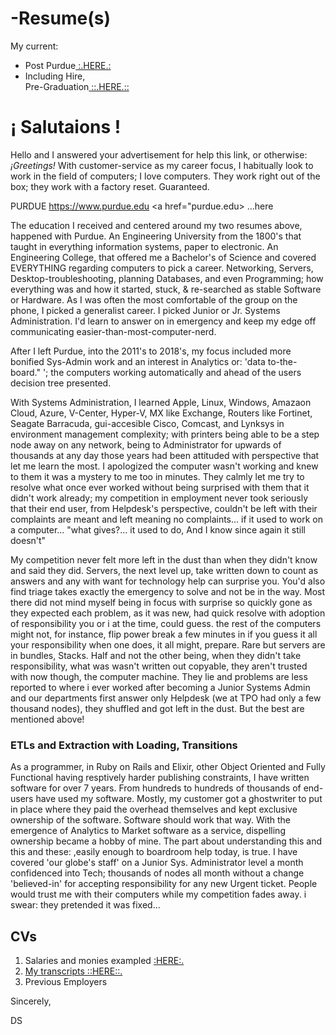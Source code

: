 <h1>-Resume(s)</h1>
<p>
  My current:
</p>
<ul>
<li>Post Purdue<a href='https://github.com/david-c-surbey/help-wanted-answer/blob/work-as/.github/workflows/circa_-E.T.L.s-&-E.L.T.s-_my2023_Resume.pdf', link:true> :.HERE.:
</a>
</li>
<li>Including Hire, <br>
Pre-Graduation<a href='https://github.com/david-c-surbey/help-wanted-answer/blob/work-as/.github/workflows/circa_Win7_my2010_Resume.pdf', link:true> ::.HERE.::
</a>
</li>
</ul>

<h1>¡ Salutaions !</h1>

Hello and I answered your advertisement for help this link, or otherwise: <i>¡Greetings!</i> With customer-service as my career focus, I habitually look to work in the field of computers; I love computers. They work right out of the box; they work with a factory reset. Guaranteed.

PURDUE
https://www.purdue.edu <a href="purdue.edu> ...here</a>

  The education I received and centered around my two resumes above, happened with Purdue. An Engineering University from the 1800's that taught in everything information systems, paper to electronic. An Engineering College, that offered me a Bachelor's of Science and covered EVERYTHING regarding computers to pick a career. Networking, Servers, Desktop-troubleshooting, planning Databases, and even Programming; how everything was and how it started, stuck, & re-searched as stable Software or Hardware. As I was often the most comfortable of the group on the phone, I picked a generalist career. I picked Junior or Jr. Systems Administration. I'd learn to answer on in emergency and keep my edge off communicating easier-than-most-computer-nerd.

After I left Purdue, into the 2011's to 2018's, my focus included more bonified Sys-Admin work and an interest in Analytics or: 'data to-the-board." '; the computers working automatically and ahead of the users decision tree presented.

With Systems Administration, I learned Apple, Linux, Windows, Amazaon Cloud, Azure, V-Center, Hyper-V, MX like Exchange, Routers like Fortinet, Seagate Barracuda, gui-accesible Cisco, Comcast, and Lynksys in environment management complexity; with printers being able to be a step node away on any network, being to Administrator for upwards of thousands at any day those years had been attituded with perspective that let me learn the most. I apologized the computer wasn't working and knew to them it was a mystery to me too in minutes. They calmly let me try to resolve what once ever worked without being surprised with them that it didn't work already; my competition in employment never took seriously that their end user, from Helpdesk's perspective, couldn't be left with their complaints are meant and left meaning no complaints... if it used to work on a computer... "what gives?... it used to do, And I know since again it still doesn't"

My competition never felt more left in the dust than when they didn't know and said they did. 
Servers, the next level up, take written down to count as answers and any with want for technology help can surprise you. You'd also find triage takes exactly the emergency to solve and not be in the way. Most there did not mind myself being in focus with surprise so quickly gone as they expected each problem, as it was new, had quick resolve with adoption of responsibility you or i at the time, could guess. the rest of the computers might not, for instance, flip power break a few minutes in if you guess it all your responsibility when one does, it all might, prepare. Rare but servers are in bundles, Stacks. Half and not the other being, when they didn't take responsibility, what was wasn't written out copyable, they aren't trusted with now though, the computer machine. They lie and problems are less reported to where i ever worked after becoming a Junior Systems Admin and our departments first answer only Helpdesk (we at TPO had only a few thousand nodes), they shuffled and got left in the dust. But the best are mentioned above!

<h3>ETLs and Extraction with Loading, Transitions</h3>

As a programmer, in Ruby on Rails and Elixir, other Object Oriented and Fully Functional having resptively harder publishing constraints, I have written software for over 7 years. From hundreds to hundreds of thousands of end-users have used my software. Mostly, my customer got a ghostwriter to put in place where they paid the overhead themselves and kept exclusive ownership of the software. Software should work that way. With the emergence of Analytics to Market software as a service, dispelling ownership became a hobby of mine. The part about understanding this and this and these: ,easily enough to boardroom help today, is true. I have covered 'our globe's staff'  on a Junior Sys. Administrator level a month confidenced into Tech; thousands of nodes all month without a change 'believed-in' for accepting responsibility for any new Urgent ticket. People would trust me with their computers while my competition fades away. i swear: they pretended it was fixed...

<h2>CVs</h2>
<ol>
<li>Salaries and monies exampled <a href='https://github.com/david-c-surbey/help-wanted-answer/.github/workflows
/Dollars$$_and_monies.txt'> :HERE:.
</li>
<li>My transcripts<a href='https://github.com/david-c-surbey/help-wanted-answer/blob/work-as/.github/workflows/circa_2005-to-2009_purdue_transcripts.pdf', link:true> ::HERE::.
</a>
</li>
<li>Previous Employers<a
</li>
</ol>
 
Sincerely,

DS
